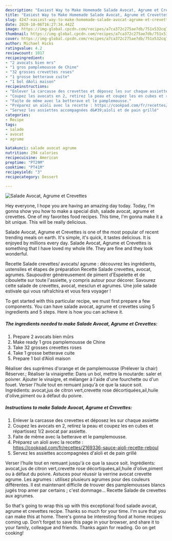 ```yaml
---
description: "Easiest Way to Make Homemade Salade Avocat, Agrume et Crevettes"
title: "Easiest Way to Make Homemade Salade Avocat, Agrume et Crevettes"
slug: 4247-easiest-way-to-make-homemade-salade-avocat-agrume-et-crevettes
date: 2020-10-06T16:27:34.442Z
image: https://img-global.cpcdn.com/recipes/a7ca372c275ae7db/751x532cq70/salade-avocat-agrume-et-crevettes-photo-principale-de-la-recette.jpg
thumbnail: https://img-global.cpcdn.com/recipes/a7ca372c275ae7db/751x532cq70/salade-avocat-agrume-et-crevettes-photo-principale-de-la-recette.jpg
cover: https://img-global.cpcdn.com/recipes/a7ca372c275ae7db/751x532cq70/salade-avocat-agrume-et-crevettes-photo-principale-de-la-recette.jpg
author: Michael Hicks
ratingvalue: 4.2
reviewcount: 1017
recipeingredient:
- "2 avocats bien mrs"
- "1 gros pamplemousse de Chine"
- "32 grosses crevettes roses"
- "1 grosse betterave cuite"
- "1 bol dAoli maison"
recipeinstructions:
- "Enlever la carcasse des crevettes et déposez les sur chaque assiette"
- "Coupez les avocats en 2, retirez la peau et coupez les en cubes et répartissez 1/2 avocat par assiette."
- "Faite de même avec la betterave et le pamplemousse."
- "Préparez un aïoli avec la recette : https://cookpad.com/fr/recettes/2169336-sauce-aioli-recette-reboul"
- "Servez les assiettes accompagnées d&#39;aïoli et de pain grillé"
categories:
- Recipe
tags:
- salade
- avocat
- agrume

katakunci: salade avocat agrume 
nutrition: 294 calories
recipecuisine: American
preptime: "PT29M"
cooktime: "PT41M"
recipeyield: "3"
recipecategory: Dessert

---
```



![Salade Avocat, Agrume et Crevettes](https://img-global.cpcdn.com/recipes/a7ca372c275ae7db/751x532cq70/salade-avocat-agrume-et-crevettes-photo-principale-de-la-recette.jpg)

Hey everyone, I hope you are having an amazing day today. Today, I'm gonna show you how to make a special dish, salade avocat, agrume et crevettes. One of my favorites food recipes. This time, I'm gonna make it a bit unique. This will be really delicious.

Salade Avocat, Agrume et Crevettes is one of the most popular of recent trending meals on earth. It's simple, it's quick, it tastes delicious. It is enjoyed by millions every day. Salade Avocat, Agrume et Crevettes is something that I have loved my whole life. They are fine and they look wonderful.

Recette Salade crevettes/ avocats/ agrume : découvrez les ingrédients, ustensiles et étapes de préparation Recette Salade crevettes, avocat, agrumes. Saupoudrer généreusement de piment d&#39;Espelette et de ciboulette sur toute l&#39;assiette, y compris autour pour décorer. Savourez cette salade de crevettes, avocat, mesclun et agrumes. Une jolie salade estivale qui vous rafraîchira et vous fera voyager !


To get started with this particular recipe, we must first prepare a few components. You can have salade avocat, agrume et crevettes using 5 ingredients and 5 steps. Here is how you can achieve it.

<!--inarticleads1-->

##### The ingredients needed to make Salade Avocat, Agrume et Crevettes:

1. Prepare 2 avocats bien mûrs
1. Make ready 1 gros pamplemousse de Chine
1. Take 32 grosses crevettes roses
1. Take 1 grosse betterave cuite
1. Prepare 1 bol d’Aïoli maison


Réaliser des suprêmes d&#39;orange et de pamplemousse (Prélever la chair) Réserver.; Réaliser la vinaigrette: Dans un bol, mettre la moutarde: saler et poivrer. Ajouter le vinaigre, et mélanger à l&#39;aide d&#39;une fourchette ou d&#39;un fouet. Verser l&#39;huile tout en remuant jusqu&#39;à ce que la sauce soit. Ingrédients: avocat,jus de citron vert,crevette rose décortiquées,ail,huile d&#39;olive,piment ou à défaut du poivre. 

<!--inarticleads2-->

##### Instructions to make Salade Avocat, Agrume et Crevettes:

1. Enlever la carcasse des crevettes et déposez les sur chaque assiette
1. Coupez les avocats en 2, retirez la peau et coupez les en cubes et répartissez 1/2 avocat par assiette.
1. Faite de même avec la betterave et le pamplemousse.
1. Préparez un aïoli avec la recette : https://cookpad.com/fr/recettes/2169336-sauce-aioli-recette-reboul
1. Servez les assiettes accompagnées d&#39;aïoli et de pain grillé


Verser l&#39;huile tout en remuant jusqu&#39;à ce que la sauce soit. Ingrédients: avocat,jus de citron vert,crevette rose décortiquées,ail,huile d&#39;olive,piment ou à défaut du poivre. Astuces pour réussir la verrine avocat crevette agrume. Les agrumes : utilisez plusieurs agrumes pour des couleurs différentes. Il est maintenant difficile de trouver des pamplemousses blancs jugés trop amer par certains ; c&#39;est dommage… Recette Salade de crevettes aux agrumes. 

So that's going to wrap this up with this exceptional food salade avocat, agrume et crevettes recipe. Thanks so much for your time. I'm sure that you can make this at home. There's gonna be interesting food at home recipes coming up. Don't forget to save this page in your browser, and share it to your family, colleague and friends. Thanks again for reading. Go on get cooking!
